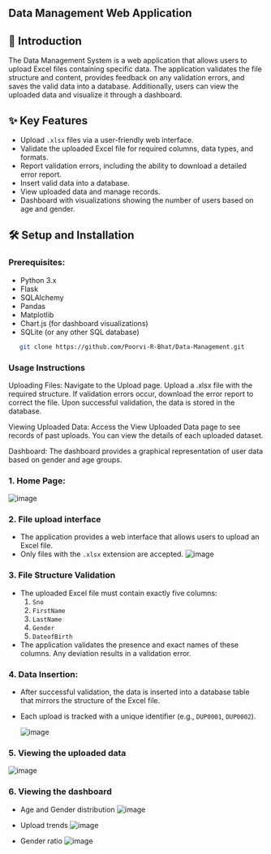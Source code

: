 ## Data Management Web Application

## 🚀 Introduction
The Data Management System is a  web application that allows users to upload Excel files containing specific data. The application validates the file structure and content, provides feedback on any validation errors, and saves the valid data into a database. Additionally, users can view the uploaded data and visualize it through a dashboard.

## ✨ Key Features

- Upload `.xlsx` files via a user-friendly web interface.
- Validate the uploaded Excel file for required columns, data types, and formats.
- Report validation errors, including the ability to download a detailed error report.
- Insert valid data into a database.
- View uploaded data and manage records.
- Dashboard with visualizations showing the number of users based on age and gender.

## 🛠 Setup and Installation

### Prerequisites:
- Python 3.x
- Flask
- SQLAlchemy
- Pandas
- Matplotlib
- Chart.js (for dashboard visualizations)
- SQLite (or any other SQL database)
  
```bash
   git clone https://github.com/Poorvi-R-Bhat/Data-Management.git
```

### Usage Instructions
Uploading Files:
Navigate to the Upload page.
Upload a .xlsx file with the required structure.
If validation errors occur, download the error report to correct the file.
Upon successful validation, the data is stored in the database.

Viewing Uploaded Data:
Access the View Uploaded Data page to see records of past uploads. You can view the details of each uploaded dataset.

Dashboard:
The dashboard provides a graphical representation of user data based on gender and age groups.

### 1. Home Page:

![image](https://github.com/user-attachments/assets/38573671-6fbc-4d37-ae4b-cc2992fc48b7)

### 2. File upload interface

- The application provides a web interface that allows users to upload an Excel file.
- Only files with the `.xlsx` extension are accepted.
  ![image](https://github.com/user-attachments/assets/36a08c59-447f-4be2-b756-4a20de971f0c)

### 3. File Structure Validation
- The uploaded Excel file must contain exactly five columns:
  1. `Sno`
  2. `FirstName`
  3. `LastName`
  4. `Gender`
  5. `DateofBirth`
- The application validates the presence and exact names of these columns. Any deviation results in a validation error.


### 4. Data Insertion:
- After successful validation, the data is inserted into a database table that mirrors the structure of the Excel file.
- Each upload is tracked with a unique identifier (e.g., `DUP0001`, `DUP0002`).

  ![image](https://github.com/user-attachments/assets/1122f962-ff13-4401-b8fe-3a67e1fbec9e)


### 5. Viewing the uploaded data
![image](https://github.com/user-attachments/assets/1bf4af7c-6b38-4c5c-9c46-76e9cb23e0d0)


### 6. Viewing the dashboard
- Age and Gender distribution
![image](https://github.com/user-attachments/assets/9fb9e561-4205-436f-9a70-21613c36ef9c)

- Upload trends
![image](https://github.com/user-attachments/assets/750700b4-412d-427d-b48c-e5304f22a68f)

- Gender ratio
  ![image](https://github.com/user-attachments/assets/ee16bb26-1689-427c-bb59-e44329c9c8ad)







  
